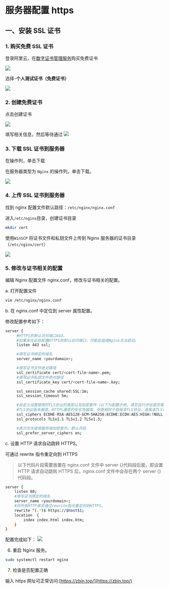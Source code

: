 # 服务器配置 https

## 一、安装 SSL 证书

### 1. 购买免费 SSL 证书

登录阿里云，在[数字证书管理服务](https://yundunnext.console.aliyun.com/?spm=a2c4g.11186623.0.0.33923799vcI3pw&p=cas#/certExtend/free/cn-hangzhou)购买免费证书

<img src="./images/购买SSL证书1.png" />

选择-**个人测试证书（免费证书）**

<img src="./images/购买SSL证书2.png" />

### 2. 创建免费证书

点击创建证书

<img src="./images/创建证书1.png" />

填写相关信息，然后等待通过
<img src="./images/创建证书2.png" />

### 3. 下载 SSL 证书到服务器

在操作列，单击下载

在服务器类型为 `Nginx` 的操作列，单击下载。

<img src="./images/下载SSL证书.png" />

### 4. 上传 SSL 证书到服务器

找到 nginx 配置文件默认路径：`/etc/nginx/nginx.conf`

进入`/etc/nginx`目录，创建证书目录

```bash
mkdir cert
```

使用`WinSCP` 将证书文件和私钥文件上传到 Nginx 服务器的证书目录（`/etc/nginx/cert`）

<img src="./images/上传SSL证书到服务器.png" />

### 5. 修改与证书相关的配置

编辑 Nginx 配置文件 nginx.conf，修改与证书相关的配置。

a. 打开配置文件

```bash
vim /etc/nginx/nginx.conf
```

b. 在 nginx.conf 中定位到 server 属性配置。

修改配置参考如下：

```bash
server {
     #HTTPS的默认访问端口443。
     #如果未在此处配置HTTPS的默认访问端口，可能会造成Nginx无法启动。
     listen 443 ssl;

     #填写证书绑定的域名
     server_name <yourdomain>;

     #填写证书文件绝对路径
     ssl_certificate cert/<cert-file-name>.pem;
     #填写证书私钥文件绝对路径
     ssl_certificate_key cert/<cert-file-name>.key;

     ssl_session_cache shared:SSL:1m;
     ssl_session_timeout 5m;

     #自定义设置使用的TLS协议的类型以及加密套件（以下为配置示例，请您自行评估是否需要配置）
     #TLS协议版本越高，HTTPS通信的安全性越高，但是相较于低版本TLS协议，高版本TLS协议对浏览器的兼容性较差。
     ssl_ciphers ECDHE-RSA-AES128-GCM-SHA256:ECDHE:ECDH:AES:HIGH:!NULL:!aNULL:!MD5:!ADH:!RC4;
     ssl_protocols TLSv1.1 TLSv1.2 TLSv1.3;

     #表示优先使用服务端加密套件。默认开启
     ssl_prefer_server_ciphers on;
```

c. 设置 HTTP 请求自动跳转 HTTPS。

可通过 rewrite 指令重定向到 HTTPS

> 以下代码片段需要放置在 nginx.conf 文件中 server {}代码段后面，即设置 HTTP 请求自动跳转 HTTPS 后，nginx.conf 文件中会存在两个 server {}代码段。

```bash
server {
    listen 80;
    #填写证书绑定的域名
    server_name <yourdomain>;
    #将所有HTTP请求通过rewrite指令重定向到HTTPS。
    rewrite ^(.*)$ https://$host$1;
    location  {
        index index.html index.htm;
    }
}
```

配置完成如下：
<img src="./images/编辑Nginx配置文件nginx.conf，修改与证书相关的配置.png" />

6. 重启 Nginx 服务。

```bash
sudo systemctl restart nginx
```

7. 检查是否配置正确

输入 https 网址可正常访问:[https://zbin.top/](https://zbin.top/)
